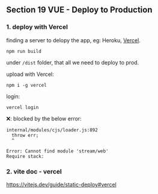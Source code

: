 ## Section 19 VUE - Deploy to Production

### 1. deploy with Vercel

finding a server to delopy the app, eg: Heroku, [Vercel](https://vercel.com/).

```
npm run build
```

under `/dist` folder, that all we need to deploy to prod.

upload with Vercel:

```
npm i -g vercel
```

login:

```
vercel login
```

❌: blocked by the below error:

```
internal/modules/cjs/loader.js:892
  throw err;
  ^

Error: Cannot find module 'stream/web'
Require stack:
```

### 2. vite doc - vercel

https://vitejs.dev/guide/static-deploy#vercel
